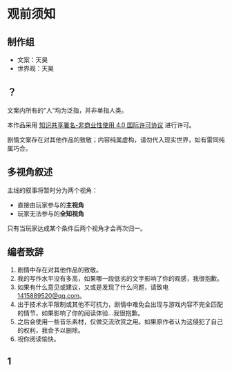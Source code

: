 # 观前须知

## 制作组

- 文案：天昊
- 世界观：天昊

## ？

文案内所有的“人”均为泛指，并非单指人类。

本作品采用 [知识共享署名-非商业性使用 4.0 国际许可协议](https://creativecommons.org/licenses/by-nc/4.0/) 进行许可。

剧情文案存在对其他作品的致敬；内容纯属虚构，请勿代入现实世界，如有雷同纯属巧合。

## 多视角叙述

主线的叙事将暂时分为两个视角：

- 直接由玩家参与的**主视角**
- 玩家无法参与的**全知视角**

只有当玩家达成某个条件后两个视角才会再次归一。

## 编者致辞

1. 剧情中存在对其他作品的致敬。
2. 我的写作水平没有多高，如果哪一段低劣的文字影响了你的观感，我很抱歉。
3. 如果有什么意见或建议，又或是发现了什么问题，请致电<1415889520@qq.com>。
4. 出于技术水平限制或其他不可抗力，剧情中难免会出现与游戏内容不完全匹配的情节，如果影响了你的阅读体验…我很抱歉。
5. 之后会使用一些音乐素材，仅做交流欣赏之用。如果原作者认为这侵犯了自己的权利，我会予以删除。
6. 祝你阅读愉快。

## 1
